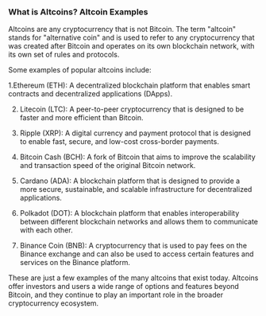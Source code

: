 ### What is Altcoins? Altcoin Examples

Altcoins are any cryptocurrency that is not Bitcoin. The term "altcoin" stands for "alternative coin" and is used to refer to any cryptocurrency that was created after Bitcoin and operates on its own blockchain network, with its own set of rules and protocols.

Some examples of popular altcoins include:

   1.Ethereum (ETH): A decentralized blockchain platform that enables smart contracts and decentralized applications (DApps).

   2. Litecoin (LTC): A peer-to-peer cryptocurrency that is designed to be faster and more efficient than Bitcoin.

   3. Ripple (XRP): A digital currency and payment protocol that is designed to enable fast, secure, and low-cost cross-border payments.

   4. Bitcoin Cash (BCH): A fork of Bitcoin that aims to improve the scalability and transaction speed of the original Bitcoin network.

   5. Cardano (ADA): A blockchain platform that is designed to provide a more secure, sustainable, and scalable infrastructure for decentralized applications.

   6. Polkadot (DOT): A blockchain platform that enables interoperability between different blockchain networks and allows them to communicate with each other.

   7. Binance Coin (BNB): A cryptocurrency that is used to pay fees on the Binance exchange and can also be used to access certain features and services on the Binance platform.

These are just a few examples of the many altcoins that exist today. Altcoins offer investors and users a wide range of options and features beyond Bitcoin, and they continue to play an important role in the broader cryptocurrency ecosystem.
